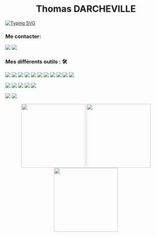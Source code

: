 <h1><center>Thomas DARCHEVILLE</center></h1>

[![Typing SVG](https://readme-typing-svg.demolab.com?font=Fira+Code&pause=1000&random=false&width=435&lines=%C3%89tudiant+d%C3%A9veloppeur+fullstack)](https://git.io/typing-svg)

### Me contacter: 
<a href="mailto: darcheville.toma@gmail.com"><img src="https://img.shields.io/badge/-darcheville.toma%40gmail.com-7B83EB?&style=for-the-badge&logo=gmail&logoColor=white" ></a> <a href="www.linkedin.com/in/thomas-darcheville"><img src="https://img.shields.io/badge/thomasdarcheville-%230077B5.svg?&style=for-the-badge&logo=linkedin&logoColor=white" ></a> 

### Mes différents outils : 🛠

<img src="https://img.shields.io/badge/Java%20-%23E00033.svg?&style=for-the-badge&logo=java&logoColor=white">   <img src="https://img.shields.io/badge/python%20-%2314354C.svg?&style=for-the-badge&logo=python&logoColor=white">  <img src="https://img.shields.io/badge/PHP%20-%23777BB4.svg?&style=for-the-badge&logo=php&logoColor=white">   <img src="https://img.shields.io/badge/HTML%20-f06529?&style=for-the-badge&logo=html5&logoColor=white"> <img src="https://img.shields.io/badge/css%20-264de4?&style=for-the-badge&logo=css3&logoColor=white"> <img src="https://img.shields.io/badge/javascript%20-%23323330.svg?&style=for-the-badge&logo=javascript&logoColor=%23F7DF1E"> <img src="https://img.shields.io/badge/postgresql%20-0064a5?&style=for-the-badge&logo=postgresql&logoColor=white"> <img src="https://img.shields.io/badge/sqlite%20-blue?&style=for-the-badge&logo=sqlite&logoColor=white"> <img src="https://img.shields.io/badge/bash%20-293137?&style=for-the-badge&logo=bash&logoColor=white"> <img src="https://img.shields.io/badge/laravel%20-F05340?&style=for-the-badge&logo=laravel&logoColor=white"> <img src="https://img.shields.io/badge/flask%20-black?&style=for-the-badge&logo=flask&logoColor=white">

<img src="https://img.shields.io/badge/git%20-%23F05032.svg?&style=for-the-badge&logo=git&logoColor=white"/>   <img src="http://img.shields.io/badge/-VS%20Code-000000?style=for-the-badge&logo=Visual-studio-code&logoColor=blue"> <img src="http://img.shields.io/badge/- eclipse-2c2255?style=for-the-badge&logo=eclipse&logoColor=white"> <img src="http://img.shields.io/badge/- intellij%20idea-purple?style=for-the-badge&logo=intellij-idea&logoColor=white"> <img src="http://img.shields.io/badge/- powershell-012456?style=for-the-badge&logo=powershell&logoColor=white"> 

<img src="http://img.shields.io/badge/-windows-00A4EF?style=for-the-badge&logo=windows&logoColor=white"> <img src="http://img.shields.io/badge/- linux-333333?style=for-the-badge&logo=linux&logoColor=white"> 


<center>
  <img align="center" height=200 src="https://github-readme-stats.vercel.app/api?username=DarchevilleThomas&show_icons=true&count_private=true&hide=stars&include_all_commits=false&theme=material-palenight" />
  <img align="center" height=200 src="http://github-readme-streak-stats.herokuapp.com?user=DarchevilleThomas&theme=material-palenight"/>
  <img align="center" height=200 src="https://github-readme-stats.vercel.app/api/top-langs/?username=DarchevilleThomas&langs_count=8&layout=compact&theme=material-palenight&" />
</center>

